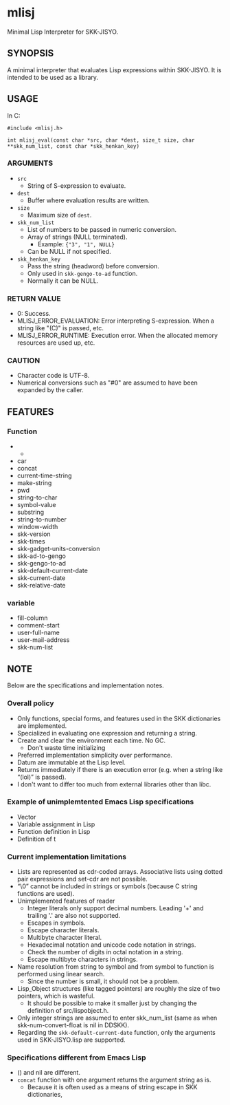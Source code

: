 # mlisj

Minimal Lisp Interpreter for SKK-JISYO.

## SYNOPSIS

A minimal interpreter that evaluates Lisp expressions within SKK-JISYO.
It is intended to be used as a library.

## USAGE

In C:


```
#include <mlisj.h>

int mlisj_eval(const char *src, char *dest, size_t size, char **skk_num_list, const char *skk_henkan_key)
```

### ARGUMENTS

* `src`
     * String of S-expression to evaluate.
* `dest`
     * Buffer where evaluation results are written.
* `size`
     * Maximum size of `dest`.
* `skk_num_list`
     * List of numbers to be passed in numeric conversion.
     * Array of strings (NULL terminated).
         * Example: `{"3", "1", NULL}`
     * Can be NULL if not specified.
* `skk_henkan_key`
     * Pass the string (headword) before conversion.
     * Only used in `skk-gengo-to-ad` function.
     * Normally it can be NULL.

### RETURN VALUE

* 0: Success.
* MLISJ_ERROR_EVALUATION: Error interpreting S-expression.  When a string like "(C)" is passed, etc.
* MLISJ_ERROR_RUNTIME: Execution error.  When the allocated memory resources are used up, etc.

### CAUTION

* Character code is UTF-8.
* Numerical conversions such as "#0" are assumed to have been expanded by the caller.

## FEATURES

### Function

* -
* car
* concat
* current-time-string
* make-string
* pwd
* string-to-char
* symbol-value
* substring
* string-to-number
* window-width
* skk-version
* skk-times
* skk-gadget-units-conversion
* skk-ad-to-gengo
* skk-gengo-to-ad
* skk-default-current-date
* skk-current-date
* skk-relative-date

### variable

* fill-column
* comment-start
* user-full-name
* user-mail-address
* skk-num-list

## NOTE

Below are the specifications and implementation notes.

### Overall policy

* Only functions, special forms, and features used in the SKK dictionaries are implemented.
* Specialized in evaluating one expression and returning a string.
* Create and clear the environment each time.  No GC.
    * Don't waste time initializing
* Preferred implementation simplicity over performance.
* Datum are immutable at the Lisp level.
* Returns immediately if there is an execution error (e.g. when a string like “(lol)” is passed).
* I don't want to differ too much from external libraries other than libc.

### Example of unimplemtented Emacs Lisp specifications

* Vector
* Variable assignment in Lisp
* Function definition in Lisp
* Definition of t

### Current implementation limitations

* Lists are represented as cdr-coded arrays.  Associative lists using dotted pair expressions and set-cdr are not possible.
* “\0” cannot be included in strings or symbols (because C string functions are used).
* Unimplemented features of reader
     * Integer literals only support decimal numbers.  Leading '+' and trailing '.' are also not supported.
     * Escapes in symbols.
     * Escape character literals.
     * Multibyte character literal.
     * Hexadecimal notation and unicode code notation in strings.
     * Check the number of digits in octal notation in a string.
     * Escape multibyte characters in strings.
* Name resolution from string to symbol and from symbol to function is performed using linear search.
     * Since the number is small, it should not be a problem.
* Lisp_Object structures (like tagged pointers) are roughly the size of two pointers, which is wasteful.
     * It should be possible to make it smaller just by changing the definition of src/lispobject.h.
* Only integer strings are assumed to enter skk_num_list (same as when skk-num-convert-float is nil in DDSKK).
* Regarding the `skk-default-current-date` function, only the arguments used in SKK-JISYO.lisp are supported.

### Specifications different from Emacs Lisp

* () and nil are different.
* `concat` function with one argument returns the argument string as is.
     * Because it is often used as a means of string escape in SKK dictionaries,
